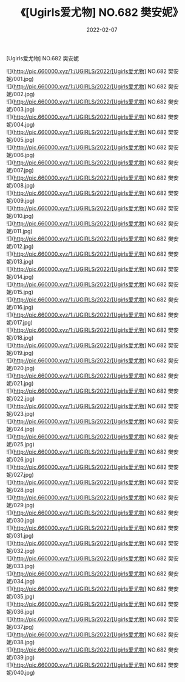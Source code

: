 ﻿---
layout: post
title:  《[Ugirls爱尤物] NO.682 樊安妮》
date:   2022-02-07
img: http://pic.660000.xyz/1:/UGIRLS/2022/[Ugirls爱尤物] NO.682 樊安妮/000.jpg
categories: [美女, 清纯, 唯美]
---

[Ugirls爱尤物] NO.682 樊安妮

 ![](http://pic.660000.xyz/1:/UGIRLS/2022/[Ugirls爱尤物] NO.682 樊安妮/001.jpg) <br>![](http://pic.660000.xyz/1:/UGIRLS/2022/[Ugirls爱尤物] NO.682 樊安妮/002.jpg) <br>![](http://pic.660000.xyz/1:/UGIRLS/2022/[Ugirls爱尤物] NO.682 樊安妮/003.jpg) <br>![](http://pic.660000.xyz/1:/UGIRLS/2022/[Ugirls爱尤物] NO.682 樊安妮/004.jpg) <br>![](http://pic.660000.xyz/1:/UGIRLS/2022/[Ugirls爱尤物] NO.682 樊安妮/005.jpg) <br>![](http://pic.660000.xyz/1:/UGIRLS/2022/[Ugirls爱尤物] NO.682 樊安妮/006.jpg) <br>![](http://pic.660000.xyz/1:/UGIRLS/2022/[Ugirls爱尤物] NO.682 樊安妮/007.jpg) <br>![](http://pic.660000.xyz/1:/UGIRLS/2022/[Ugirls爱尤物] NO.682 樊安妮/008.jpg) <br>![](http://pic.660000.xyz/1:/UGIRLS/2022/[Ugirls爱尤物] NO.682 樊安妮/009.jpg) <br>![](http://pic.660000.xyz/1:/UGIRLS/2022/[Ugirls爱尤物] NO.682 樊安妮/010.jpg) <br>![](http://pic.660000.xyz/1:/UGIRLS/2022/[Ugirls爱尤物] NO.682 樊安妮/011.jpg) <br>![](http://pic.660000.xyz/1:/UGIRLS/2022/[Ugirls爱尤物] NO.682 樊安妮/012.jpg) <br>![](http://pic.660000.xyz/1:/UGIRLS/2022/[Ugirls爱尤物] NO.682 樊安妮/013.jpg) <br>![](http://pic.660000.xyz/1:/UGIRLS/2022/[Ugirls爱尤物] NO.682 樊安妮/014.jpg) <br>![](http://pic.660000.xyz/1:/UGIRLS/2022/[Ugirls爱尤物] NO.682 樊安妮/015.jpg) <br>![](http://pic.660000.xyz/1:/UGIRLS/2022/[Ugirls爱尤物] NO.682 樊安妮/016.jpg) <br>![](http://pic.660000.xyz/1:/UGIRLS/2022/[Ugirls爱尤物] NO.682 樊安妮/017.jpg) <br>![](http://pic.660000.xyz/1:/UGIRLS/2022/[Ugirls爱尤物] NO.682 樊安妮/018.jpg) <br>![](http://pic.660000.xyz/1:/UGIRLS/2022/[Ugirls爱尤物] NO.682 樊安妮/019.jpg) <br>![](http://pic.660000.xyz/1:/UGIRLS/2022/[Ugirls爱尤物] NO.682 樊安妮/020.jpg) <br>![](http://pic.660000.xyz/1:/UGIRLS/2022/[Ugirls爱尤物] NO.682 樊安妮/021.jpg) <br>![](http://pic.660000.xyz/1:/UGIRLS/2022/[Ugirls爱尤物] NO.682 樊安妮/022.jpg) <br>![](http://pic.660000.xyz/1:/UGIRLS/2022/[Ugirls爱尤物] NO.682 樊安妮/023.jpg) <br>![](http://pic.660000.xyz/1:/UGIRLS/2022/[Ugirls爱尤物] NO.682 樊安妮/024.jpg) <br>![](http://pic.660000.xyz/1:/UGIRLS/2022/[Ugirls爱尤物] NO.682 樊安妮/025.jpg) <br>![](http://pic.660000.xyz/1:/UGIRLS/2022/[Ugirls爱尤物] NO.682 樊安妮/026.jpg) <br>![](http://pic.660000.xyz/1:/UGIRLS/2022/[Ugirls爱尤物] NO.682 樊安妮/027.jpg) <br>![](http://pic.660000.xyz/1:/UGIRLS/2022/[Ugirls爱尤物] NO.682 樊安妮/028.jpg) <br>![](http://pic.660000.xyz/1:/UGIRLS/2022/[Ugirls爱尤物] NO.682 樊安妮/029.jpg) <br>![](http://pic.660000.xyz/1:/UGIRLS/2022/[Ugirls爱尤物] NO.682 樊安妮/030.jpg) <br>![](http://pic.660000.xyz/1:/UGIRLS/2022/[Ugirls爱尤物] NO.682 樊安妮/031.jpg) <br>![](http://pic.660000.xyz/1:/UGIRLS/2022/[Ugirls爱尤物] NO.682 樊安妮/032.jpg) <br>![](http://pic.660000.xyz/1:/UGIRLS/2022/[Ugirls爱尤物] NO.682 樊安妮/033.jpg) <br>![](http://pic.660000.xyz/1:/UGIRLS/2022/[Ugirls爱尤物] NO.682 樊安妮/034.jpg) <br>![](http://pic.660000.xyz/1:/UGIRLS/2022/[Ugirls爱尤物] NO.682 樊安妮/035.jpg) <br>![](http://pic.660000.xyz/1:/UGIRLS/2022/[Ugirls爱尤物] NO.682 樊安妮/036.jpg) <br>![](http://pic.660000.xyz/1:/UGIRLS/2022/[Ugirls爱尤物] NO.682 樊安妮/037.jpg) <br>![](http://pic.660000.xyz/1:/UGIRLS/2022/[Ugirls爱尤物] NO.682 樊安妮/038.jpg) <br>![](http://pic.660000.xyz/1:/UGIRLS/2022/[Ugirls爱尤物] NO.682 樊安妮/039.jpg) <br>![](http://pic.660000.xyz/1:/UGIRLS/2022/[Ugirls爱尤物] NO.682 樊安妮/040.jpg) <br>